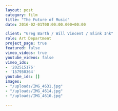 ```yaml
---
layout: post
category: film
title: "The Future of Music"
date: 2016-02-01T00:00:00.000+00:00

client: "Greg Barth / Will Vincent / Blink Ink"
role: Art Department
project_page: true
featured: false
vimeo_videos: true
youtube_videos: false
vimeo_ids:
- '202515176'
- '157950364'
youtube_ids: []
images:
- "/uploads/IMG_4631.jpg"
- "/uploads/IMG_4614.jpg"
- "/uploads/IMG_4610.jpg"

---
```



